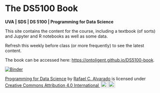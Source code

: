 # The DS5100 Book

**UVA \| SDS \| DS 5100 \| Programming for Data Science**

This site contains the content for the course, including a textbook (of sorts) and Jupyter and R notebooks as well as some data.

Refresh this weekly before class (or more frequently) to see the latest content.

The book can be accessed here: <https://ontoligent.github.io/DS5100-book>.

[![Binder](https://mybinder.org/badge_logo.svg)](https://mybinder.org/v2/gh/ontoligent/DS5100-book/HEAD)

<p xmlns:cc="http://creativecommons.org/ns#" xmlns:dct="http://purl.org/dc/terms/"><a property="dct:title" rel="cc:attributionURL" href="https://ontoligent.github.io/DS5100-book/">Programming for Data Science</a> by <a rel="cc:attributionURL dct:creator" property="cc:attributionName" href="https://orcid.org/0000-0002-7218-0114">Rafael C. Alvarado</a> is licensed under <a href="https://creativecommons.org/licenses/by/4.0/?ref=chooser-v1" target="_blank" rel="license noopener noreferrer" style="display:inline-block;">Creative Commons Attribution 4.0 International <img style="height:22px!important;margin-left:3px;vertical-align:text-bottom;" src="https://mirrors.creativecommons.org/presskit/icons/cc.svg?ref=chooser-v1" alt=""><img style="height:22px!important;margin-left:3px;vertical-align:text-bottom;" src="https://mirrors.creativecommons.org/presskit/icons/by.svg?ref=chooser-v1" alt=""></a></p>
